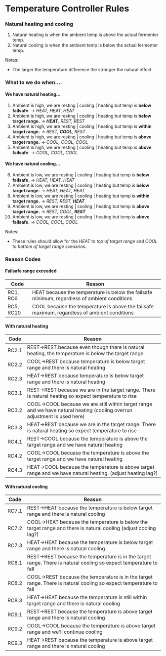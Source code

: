 # Temperature Controller Rules

### Natural heating and cooling
1. Natural heating is when the ambient temp is above the actual fermenter temp.
2. Natural cooling is when the ambient temp is below the actual fermenter temp.  

Notes:
* The larger the temperature difference the stronger the natural effect.  

### What to we do when....
#### We have natural heating...
1. Ambient is high, we are resting | cooling | heating but temp is **below failsafe.** -> *HEAT, HEAT, HEAT*
2. Ambient is high, we are resting | cooling | heating but temp is **below target range.** -> ***HEAT**, REST, REST*
3. Ambient is high, we are resting | cooling | heating but temp is **within target range.** ->  *REST, **COOL**, REST*
4. Ambient is high, we are resting | cooling | heating but temp is **above target range.** -> *COOL, COOL, COOL*
5. Ambient is high, we are resting | cooling | heating but temp is **above failsafe.** -> *COOL, COOL, COOL*
#### We have natural cooling...
6. Ambient is low, we are resting | cooling | heating but temp is **below failsafe.** -> *HEAT, HEAT, HEAT*
7. Ambient is low, we are resting | cooling | heating but temp is **below target range.** -> *HEAT, HEAT, HEAT*
8. Ambient is low, we are resting | cooling | heating but temp is **within target range.** -> *REST, REST, **HEAT***
9. Ambient is low, we are resting | cooling | heating but temp is **above target range.** -> *REST, COOL, **REST***
10. Ambient is low, we are resting | cooling | heating but temp is **above failsafe.** -> *COOL, COOL, COOL*

Notes:
* These rules should allow for the *HEAT to top of target range* and *COOL to bottom of target range* scenarios.  

### Reason Codes
#### Failsafe range exceeded
| Code | Reason |
| ---- | ------ |
| RC1, RC6 | HEAT because the temperature is below the failsafe minimum, regardless of ambient conditions |
| RC5, RC10 | COOL because the temperature is above the failsafe maximum, regardless of ambient conditions |

#### With natural heating
| Code | Reason                                                                                                                    |
| ---- |---------------------------------------------------------------------------------------------------------------------------|
| RC2.1 | REST->REST because even though there is natural heating, the temperature is below the target range                        |
| RC2.2 | COOL->REST because temperature is below target range and there is natural heating                                         |
| RC2.3 | HEAT->REST because temperature is below target range and there is natural heating                                         |
| RC3.1 | REST->REST because we are in the target range.  There is natural heating so expect temperature to rise                    |
| RC3.2 | COOL->COOL because we are still within target range and we have natural heating (cooling overrun adjustment is used here) |
| RC3.3 | HEAT->REST because we are in the target range.  There is natural heating so expect temperature to rise                    |
| RC4.1 | REST->COOL because the temperature is above the target range and we have natural heating                                  |
| RC4.2 | COOL->COOL becuase the temperature is above the target range and we have natural heating                                  |
| RC4.3 | HEAT->COOL because the temperature is above target range and we have natural heating.  (adjust heating lag?)              |

#### With natural cooling
| Code | Reason |
| ---- | ------ |
| RC7.1 | REST->HEAT because the temperature is below target range and there is natural cooling |
| RC7.2 | COOL->HEAT because the temperature is below the target range and there is natural cooling (adjust cooling lag?) |
| RC7.3 | HEAT->HEAT because the temperature is below target range and there is natural cooling |
| RC8.1 | REST->REST because the temperature is in the target range.  There is natural cooling so expect temperature to fall |
| RC8.2 | COOL->REST because the temperature is in the target range.  There is natural cooling so expect temperature to fall |
| RC8.3 | HEAT->HEAT because the temperature is still within target range and there is natural cooling |
| RC9.1 | REST->REST because the temperature is above target range and there is natural cooling |
| RC9.2 | COOL->COOL because the temperature is above target range and we'll continue cooling |
| RC9.3 | HEAT->REST because the temperature is above target range and there is natural cooling |





